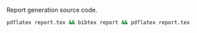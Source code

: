 Report generation source code.

```bash
pdflatex report.tex && bibtex report && pdflatex report.tex
```
